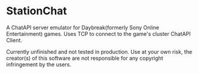 # StationChat

A ChatAPI server emulator for Daybreak(formerly Sony Online Entertainment) games. 
Uses TCP to connect to the game's cluster ChatAPI Client.

Currently unfinished and not tested in production. Use at your own risk, the creator(s) of this software are not responsible for any copyright infringement by the users.
